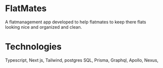 # FlatMates
  A flatmanagement app developed to help flatmates to keep there flats looking nice and organized and clean.
  
# Technologies
  Typescript,
  Next js,
  Tailwind,
  postgres SQL,
  Prisma,
  Graphql,
  Apollo,
  Nexus,

  

